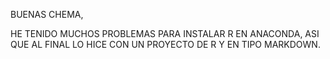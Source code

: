 BUENAS CHEMA,

HE TENIDO MUCHOS PROBLEMAS PARA INSTALAR R EN ANACONDA, ASI QUE AL FINAL LO HICE CON UN PROYECTO DE R Y EN TIPO MARKDOWN.